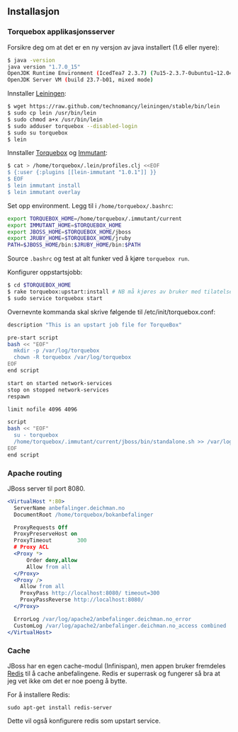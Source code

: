 ## Installasjon

### Torquebox applikasjonsserver
Forsikre deg om at det er en ny versjon av java installert (1.6 eller nyere):

```bash
$ java -version
java version "1.7.0_15"
OpenJDK Runtime Environment (IcedTea7 2.3.7) (7u15-2.3.7-0ubuntu1~12.04.1)
OpenJDK Server VM (build 23.7-b01, mixed mode)
```

Innstaller [Leiningen](http://leiningen.org/):

```bash
$ wget https://raw.github.com/technomancy/leiningen/stable/bin/lein
$ sudo cp lein /usr/bin/lein
$ sudo chmod a+x /usr/bin/lein
$ sudo adduser torquebox --disabled-login
$ sudo su torquebox
$ lein
```

Innstaller [Torquebox](http://torquebox.org) og [Immutant](http://immutang.org):

```bash
$ cat > /home/torquebox/.lein/profiles.clj <<EOF
$ {:user {:plugins [[lein-immutant "1.0.1"]] }}
$ EOF
$ lein immutant install
$ lein immutant overlay
```

Set opp environment. Legg til i `/home/torquebox/.bashrc`:

```bash
export TORQUEBOX_HOME=/home/torquebox/.immutant/current
export IMMUTANT_HOME=$TORQUEBOX_HOME
export JBOSS_HOME=$TORQUEBOX_HOME/jboss
export JRUBY_HOME=$TORQUEBOX_HOME/jruby
PATH=$JBOSS_HOME/bin:$JRUBY_HOME/bin:$PATH
```

Source `.bashrc` og test at alt funker ved å kjøre `torquebox run`.

Konfigurer oppstartsjobb:

```bash
$ cd $TORQUEBOX_HOME
$ rake torquebox:upstart:install # NB må kjøres av bruker med tilatelse til å skrive til /etc/init.
$ sudo service torquebox start
```

Overnevnte kommanda skal skrive følgende til /etc/init/torquebox.conf:

```bash
description "This is an upstart job file for TorqueBox"

pre-start script
bash << "EOF"
  mkdir -p /var/log/torquebox
  chown -R torquebox /var/log/torquebox
EOF
end script

start on started network-services
stop on stopped network-services
respawn

limit nofile 4096 4096

script
bash << "EOF"
  su - torquebox
  /home/torquebox/.immutant/current/jboss/bin/standalone.sh >> /var/log/torquebox/torquebox.log 2>&1
EOF
end script
```


### Apache routing
JBoss server til port 8080.

```apache
<VirtualHost *:80>
  ServerName anbefalinger.deichman.no
  DocumentRoot /home/torquebox/bokanbefalinger

  ProxyRequests Off
  ProxyPreserveHost on
  ProxyTimeout        300
  # Proxy ACL
  <Proxy *>
      Order deny,allow
      Allow from all
  </Proxy>
  <Proxy />
    Allow from all
    ProxyPass http://localhost:8080/ timeout=300
    ProxyPassReverse http://localhost:8080/
  </Proxy>

  ErrorLog /var/log/apache2/anbefalinger.deichman.no_error
  CustomLog /var/log/apache2/anbefalinger.deichman.no_access combined
</VirtualHost>
```

### Cache
JBoss har en egen cache-modul (Infinispan), men appen bruker fremdeles [Redis](http://redis.io/) til å cache anbefalingene. Redis er superrask og fungerer så bra at jeg vet ikke om det er noe poeng å bytte.

For å installere Redis:
```shell
sudo apt-get install redis-server
```
Dette vil også konfigurere redis som upstart service.
